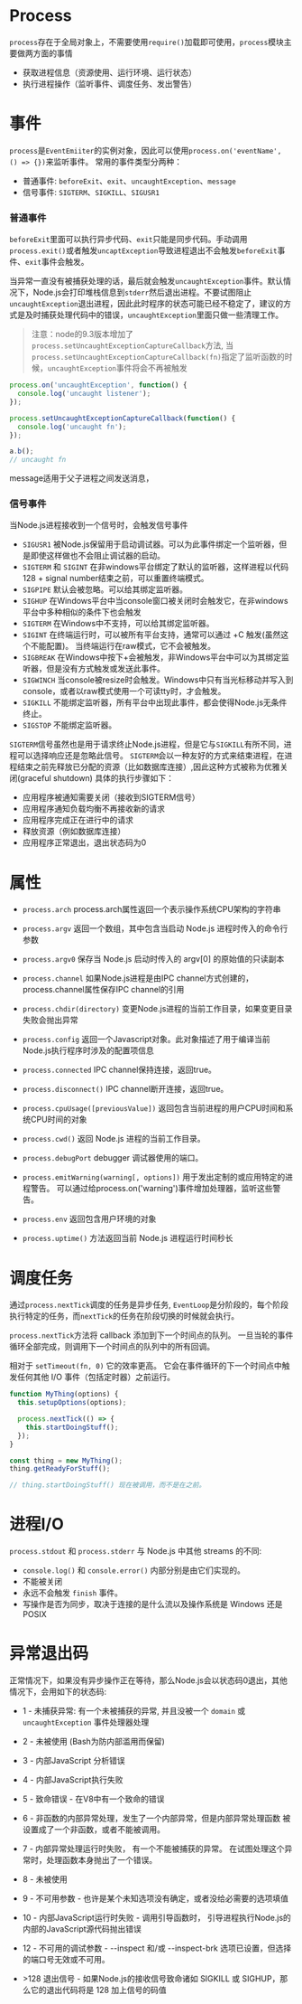 # Process

`process`存在于全局对象上，不需要使用`require()`加载即可使用，`process`模块主要做两方面的事情

- 获取进程信息（资源使用、运行环境、运行状态）
- 执行进程操作（监听事件、调度任务、发出警告）

# 事件

`process`是`EventEmiiter`的实例对象，因此可以使用`process.on('eventName', () => {})`来监听事件。 常用的事件类型分两种：

- 普通事件: `beforeExit`、`exit`、`uncaughtException`、`message`
- 信号事件: `SIGTERM`、`SIGKILL`、`SIGUSR1`

### 普通事件

`beforeExit`里面可以执行异步代码、`exit`只能是同步代码。手动调用`process.exit()`或者触发`uncaptException`导致进程退出不会触发`beforeExit`事件、`exit`事件会触发。

当异常一直没有被捕获处理的话，最后就会触发`uncaughtException`事件。默认情况下，Node.js会打印堆栈信息到`stderr`然后退出进程。不要试图阻止`uncaughtException`退出进程，因此此时程序的状态可能已经不稳定了，建议的方式是及时捕获处理代码中的错误，`uncaughtException`里面只做一些清理工作。


> 注意：node的9.3版本增加了`process.setUncaughtExceptionCaptureCallback`方法, 当`process.setUncaughtExceptionCaptureCallback(fn)`指定了监听函数的时候，`uncaughtException`事件将会不再被触发

```js
process.on('uncaughtException', function() {
  console.log('uncaught listener');
});

process.setUncaughtExceptionCaptureCallback(function() {
  console.log('uncaught fn');
});

a.b();
// uncaught fn
```

message适用于父子进程之间发送消息，

### 信号事件

当Node.js进程接收到一个信号时，会触发信号事件

- `SIGUSR1` 被Node.js保留用于启动调试器。可以为此事件绑定一个监听器，但是即使这样做也不会阻止调试器的启动。
- `SIGTERM` 和 `SIGINT` 在非windows平台绑定了默认的监听器，这样进程以代码128 + signal number结束之前，可以重置终端模式。  
- `SIGPIPE` 默认会被忽略。可以给其绑定监听器。
- `SIGHUP` 在Windows平台中当console窗口被关闭时会触发它，在非windows平台中多种相似的条件下也会触发
- `SIGTERM` 在Windows中不支持，可以给其绑定监听器。
- `SIGINT` 在终端运行时，可以被所有平台支持，通常可以通过 <Ctrl>+C 触发(虽然这个不能配置)。 当终端运行在raw模式，它不会被触发。
- `SIGBREAK` 在Windows中按下<Ctrl>+<Break>会被触发，非Windows平台中可以为其绑定监听器，但是没有方式触发或发送此事件。
- `SIGWINCH` 当console被resize时会触发。Windows中只有当光标移动并写入到console，或者以raw模式使用一个可读tty时，才会触发。
- `SIGKILL` 不能绑定监听器，所有平台中出现此事件，都会使得Node.js无条件终止。
- `SIGSTOP` 不能绑定监听器。

`SIGTERM`信号虽然也是用于请求终止Node.js进程，但是它与`SIGKILL`有所不同，进程可以选择响应还是忽略此信号。 `SIGTERM`会以一种友好的方式来结束进程，在进程结束之前先释放已分配的资源（比如数据库连接）,因此这种方式被称为优雅关闭(graceful shutdown) 具体的执行步骤如下：

- 应用程序被通知需要关闭（接收到SIGTERM信号）
- 应用程序通知负载均衡不再接收新的请求
- 应用程序完成正在进行中的请求
- 释放资源（例如数据库连接）
- 应用程序正常退出，退出状态码为0

# 属性

- `process.arch` process.arch属性返回一个表示操作系统CPU架构的字符串
- `process.argv` 返回一个数组，其中包含当启动 Node.js 进程时传入的命令行参数
- `process.argv0` 保存当 Node.js 启动时传入的 argv[0] 的原始值的只读副本
- `process.channel`  如果Node.js进程是由IPC channel方式创建的， process.channel属性保存IPC channel的引用
- `process.chdir(directory)`  变更Node.js进程的当前工作目录，如果变更目录失败会抛出异常
- `process.config`  返回一个Javascript对象。此对象描述了用于编译当前Node.js执行程序时涉及的配置项信息
- `process.connected`  IPC channel保持连接，返回true。 
- `process.disconnect()` IPC channel断开连接，返回true。 
- `process.cpuUsage([previousValue])` 返回包含当前进程的用户CPU时间和系统CPU时间的对象
- `process.cwd()` 返回 Node.js 进程的当前工作目录。
- `process.debugPort`  debugger 调试器使用的端口。


- `process.emitWarning(warning[, options])` 用于发出定制的或应用特定的进程警告。 可以通过给process.on('warning')事件增加处理器，监听这些警告。

- `process.env`  返回包含用户环境的对象
- `process.uptime()` 方法返回当前 Node.js 进程运行时间秒长

# 调度任务

通过`process.nextTick`调度的任务是异步任务, `EventLoop`是分阶段的，每个阶段执行特定的任务，而`nextTick`的任务在阶段切换的时候就会执行。

`process.nextTick`方法将 callback 添加到下一个时间点的队列。 一旦当轮的事件循环全部完成，则调用下一个时间点的队列中的所有回调。

相对于 `setTimeout(fn, 0)` 它的效率更高。 它会在事件循环的下一个时间点中触发任何其他 I/O 事件（包括定时器）之前运行。

```js
function MyThing(options) {
  this.setupOptions(options);

  process.nextTick(() => {
    this.startDoingStuff();
  });
}

const thing = new MyThing();
thing.getReadyForStuff();

// thing.startDoingStuff() 现在被调用，而不是在之前。
```


# 进程I/O

`process.stdout` 和 `process.stderr` 与 Node.js 中其他 streams 的不同:

- `console.log()` 和 `console.error()` 内部分别是由它们实现的。
- 不能被关闭
- 永远不会触发 `finish` 事件。
- 写操作是否为同步，取决于连接的是什么流以及操作系统是 Windows 还是 POSIX


# 异常退出码

正常情况下，如果没有异步操作正在等待，那么Node.js会以状态码0退出，其他情况下，会用如下的状态码:

- 1 - 未捕获异常: 有一个未被捕获的异常, 并且没被一个 `domain` 或 `uncaughtException` 事件处理器处理

- 2 - 未被使用 (Bash为防内部滥用而保留)

- 3 -  内部JavaScript 分析错误

- 4 - 内部JavaScript执行失败

- 5 -  致命错误 - 在V8中有一个致命的错误

- 6 - 非函数的内部异常处理，发生了一个内部异常，但是内部异常处理函数 被设置成了一个非函数，或者不能被调用。

- 7 - 内部异常处理运行时失败， 有一个不能被捕获的异常。 在试图处理这个异常时，处理函数本身抛出了一个错误。

- 8 - 未被使用

- 9 - 不可用参数 - 也许是某个未知选项没有确定，或者没给必需要的选项填值

- 10 - 内部JavaScript运行时失败 - 调用引导函数时， 引导进程执行Node.js的内部的JavaScript源代码抛出错误

- 12 - 不可用的调试参数 - --inspect 和/或 --inspect-brk 选项已设置，但选择的端口号无效或不可用。

- \>128 退出信号 - 如果Node.js的接收信号致命诸如 SIGKILL 或 SIGHUP，那么它的退出代码将是 128 加上信号的码值

